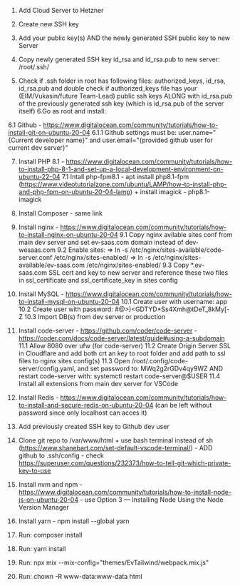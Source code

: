 1. Add Cloud Server to Hetzner

2. Create new SSH key 

3. Add your public key(s) AND the newly generated SSH public key to new Server

4. Copy newly generated SSH key id_rsa and id_rsa.pub to new server: /root/.ssh/

5. Check if .ssh folder in root has following files: authorized_keys, id_rsa, id_rsa.pub and double check if authorized_keys file has your (EIM/Vukasin/future Team-Lead) public ssh keys ALONG with id_rsa.pub of the previously generated ssh key (which is id_rsa.pub of the server itself)
6.Go as root and install:

6.1 Github - https://www.digitalocean.com/community/tutorials/how-to-install-git-on-ubuntu-20-04
6.1.1 Github settings must be: user.name="{Current developer name}" and user.email="{provided github user for current dev server}"

7. Install PHP 8.1 - https://www.digitalocean.com/community/tutorials/how-to-install-php-8-1-and-set-up-a-local-development-environment-on-ubuntu-22-04
7.1 Intall php-fpm8.1 - apt install php8.1-fpm (https://www.videotutorialzone.com/ubuntu/LAMP/how-to-install-php-and-php-fpm-on-ubuntu-20-04-lamp) + install imagick - php8.1-imagick

8. Install Composer - same link

9. Install nginx - https://www.digitalocean.com/community/tutorials/how-to-install-nginx-on-ubuntu-20-04
9.1 Copy nginx avilable sites conf from main dev server and set ev-saas.com domain instead of dev-wesaas.com
9.2 Enable sites:
=> ln -s /etc/nginx/sites-available/code-server.conf /etc/nginx/sites-enabled/
=> ln -s /etc/nginx/sites-available/ev-saas.com /etc/nginx/sites-enabled/
9.3 Copy *.ev-saas.com SSL cert and key to new server and reference these two files in ssl_certificate and ssl_certificate_key in sites config

10. Install MySQL - https://www.digitalocean.com/community/tutorials/how-to-install-mysql-on-ubuntu-20-04
10.1 Create user with username: app
10.2 Create user with password: #@>)<GDTYD*Ss4Xmh@tDeT_8kMy[-Z
10.3 Import DB(s) from dev server or production

11. Install code-server - https://github.com/coder/code-server - https://coder.com/docs/code-server/latest/guide#using-a-subdomain
11.1 Allow 8080 over ufw (for code-server)
11.2 Create Origin Server SSL in Cloudflare and add both crt an key to root folder and add path to ssl files to nginx sites config(s)
11.3 Open /root/.config/code-server/config.yaml, and set password to: MWq2g2rGDv4qy9WZ AND restart code-server with: systemctl restart code-server@$USER
11.4 Install all extensions from main dev server for VSCode

12. Install Redis - https://www.digitalocean.com/community/tutorials/how-to-install-and-secure-redis-on-ubuntu-20-04 (can be left without password since only localhost can acces it)

13. Add previously created SSH key to Github dev user
14. Clone git repo to /var/www/html + use bash terminal instead of sh (https://www.shanebart.com/set-default-vscode-terminal/) - ADD github to .ssh/config - check https://superuser.com/questions/232373/how-to-tell-git-which-private-key-to-use

15. Install nvm and npm - https://www.digitalocean.com/community/tutorials/how-to-install-node-js-on-ubuntu-20-04 - use Option 3 — Installing Node Using the Node Version Manager

16. Install yarn - npm install --global yarn

17. Run: composer install 
18. Run: yarn install
19. Run: npx mix --mix-config="themes/EvTailwind/webpack.mix.js"

20. Run: chown -R www-data:www-data html